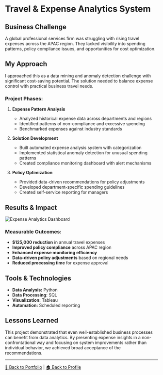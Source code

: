 # Travel & Expense Analytics System

## Business Challenge

A global professional services firm was struggling with rising travel expenses across the APAC region. They lacked visibility into spending patterns, policy compliance issues, and opportunities for cost optimization.

## My Approach

I approached this as a data mining and anomaly detection challenge with significant cost-saving potential. The solution needed to balance expense control with practical business travel needs.

### Project Phases:

1. **Expense Pattern Analysis**
   - Analyzed historical expense data across departments and regions
   - Identified patterns of non-compliance and excessive spending
   - Benchmarked expenses against industry standards

2. **Solution Development**
   - Built automated expense analysis system with categorization
   - Implemented statistical anomaly detection for unusual spending patterns
   - Created compliance monitoring dashboard with alert mechanisms

3. **Policy Optimization**
   - Provided data-driven recommendations for policy adjustments
   - Developed department-specific spending guidelines
   - Created self-service reporting for managers

## Results & Impact

![Expense Analytics Dashboard]([./images/expense-dashboard.png](https://github.com/sagar-bushan/sagar-bushan.github.io/blob/main/dashboard-images/expense-dashboard.png))

### Measurable Outcomes:
- **$125,000 reduction** in annual travel expenses
- **Improved policy compliance** across APAC region
- **Enhanced expense monitoring efficiency**
- **Data-driven policy adjustments** based on regional needs
- **Reduced processing time** for expense approval

## Tools & Technologies

- **Data Analysis:** Python
- **Data Processing:** SQL
- **Visualization:** Tableau
- **Automation:** Scheduled reporting

## Lessons Learned

This project demonstrated that even well-established business processes can benefit from data analytics. By presenting expense insights in a non-confrontational way and focusing on system improvements rather than individual behavior, we achieved broad acceptance of the recommendations.

---

[📂 Back to Portfolio](https://github.com/sagar-bushan/sagar-bushan.github.io) | [🏠 Back to Profile](https://github.com/sagar-bushan)
